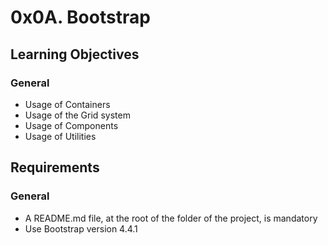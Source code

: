 # 0x0A. Bootstrap
## Learning Objectives
### General
- Usage of Containers
- Usage of the Grid system
- Usage of Components
- Usage of Utilities
## Requirements
### General
- A README.md file, at the root of the folder of the project, is mandatory
- Use Bootstrap version 4.4.1
